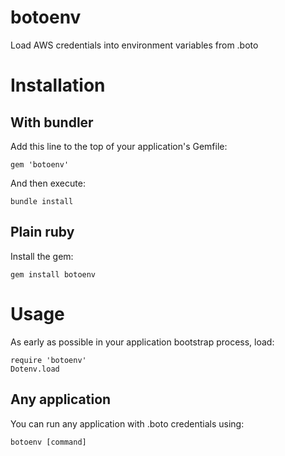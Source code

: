 botoenv
=======

Load AWS credentials into environment variables from .boto

# Installation

## With bundler
Add this line to the top of your application's Gemfile:
```
gem 'botoenv'
```
And then execute:
```
bundle install
```

## Plain ruby
Install the gem:
```
gem install botoenv
```

# Usage

As early as possible in your application bootstrap process, load:
```
require 'botoenv'
Dotenv.load
```

## Any application
You can run any application with .boto credentials using:
```
botoenv [command]
```

